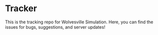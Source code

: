 # Tracker

This is the tracking repo for Wolvesville Simulation.
Here, you can find the issues for bugs, suggestions, and server updates!
